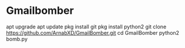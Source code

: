# Gmailbomber

apt upgrade
apt update
pkg install git
pkg install python2
git clone https://github.com/ArnabXD/GmailBomber.git
cd GmailBomber
python2 bomb.py
